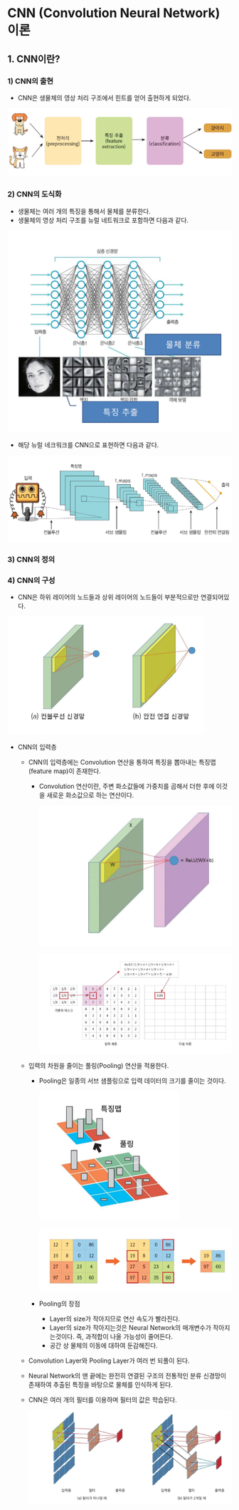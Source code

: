 # CNN (Convolution Neural Network) 이론



## 1. CNN이란?



### 1) CNN의 출현

- CNN은 생물체의 영상 처리 구조에서 힌트를 얻어 출현하게 되었다.

![image-20220715002333539](CNN_basic.assets/image-20220715002333539.png)



### 2) CNN의 도식화

- 생물체는 여러 개의 특징을 통해서 물체를 분류한다.
- 생물체의 영상 처리 구조를 뉴럴 네트워크로 포함하면 다음과 같다.

![image-20220715002459500](CNN_basic.assets/image-20220715002459500.png)

- 해당 뉴럴 네크워크를 CNN으로 표현하면 다음과 같다.

![image-20220715002541592](CNN_basic.assets/image-20220715002541592.png)



### 3) CNN의 정의



### 4) CNN의 구성

- CNN은 하위 레이어의 노드들과 상위 레이어의 노드들이 부분적으로만 연결되어있다.

![image-20220715002915139](CNN_basic.assets/image-20220715002915139.png)

- CNN의 입력층

  - CNN의 입력층에는 Convolution 연산을 통하여 특징을 뽑아내는 특징맵(feature map)이 존재한다.

    - Convolution 연산이란, 주변 화소값들에 가중치를 곱해서 더한 후에 이것을 새로운 화소값으로 하는 연산이다.

      ![image-20220715003154723](CNN_basic.assets/image-20220715003154723.png)

      ![image-20220715003219231](CNN_basic.assets/image-20220715003219231.png)

  - 입력의 차원을 줄이는 풀링(Pooling) 연산을 적용한다.

    - Pooling은 일종의 서브 샘플링으로 입력 데이터의 크기를 줄이는 것이다.

      ![image-20220715003324459](CNN_basic.assets/image-20220715003324459.png)

      ![image-20220715003331140](CNN_basic.assets/image-20220715003331140.png)

    - Pooling의 장점

      - Layer의 size가 작아지므로 연산 속도가 빨라진다.
      - Layer의 size가 작아지는것은 Neural Network의 매개변수가 작아지는것이다. 즉, 과적합이 나올 가능성이 줄어든다.
      - 공간 상 물체의 이동에 대하여 둔감해진다.

  - Convolution Layer와 Pooling Layer가 여러 번 되풀이 된다.

  - Neural Network의 맨 끝에는 완전히 연결된 구조의 전통적인 분류 신경망이 존재하여 추출된 특징을 바탕으로 물체를 인식하게 된다.

  - CNN은 여러 개의 필터를 이용하며 필터의 값은 학습된다.

    ![image-20220715003640557](CNN_basic.assets/image-20220715003640557.png)
